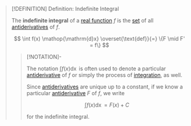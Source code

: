 >[!DEFINITION] Definition: Indefinite Integral
>
>The **indefinite integral** of a [real function](../../Real%20Functions/Real%20Function.md) $f$ is the [set](../../../../../Set%20Theory/Set.md) of all [antiderivatives](Antiderivative.md) of $f$.
>
>$$
>\int f(x) \mathop{\mathrm{d}x} \overset{\text{def}}{=} \{F \mid F' = f\}
>$$
>
>>[!NOTATION]-
>>
>>The notation $\int f(x) \mathop{\mathrm{d}x}$ is often used to denote a particular [antiderivative](Antiderivative.md) of $f$ or simply the process of [integration](Integration.md), as well.
>>
>>Since [antiderivatives](Antiderivative.md) are unique up to a constant, if we know a particular [antiderivative](Antiderivative.md) $F$ of $f$, we write 
>>
>>$$
>>\int f(x) \mathop{\mathrm{d}x} = F(x) + C
>>$$
>>
>>for the indefinite integral.
>>
>
